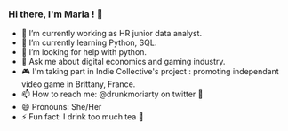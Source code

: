 ### Hi there, I'm Maria ! 👋

- 🔭 I’m currently working as HR junior data analyst.
- 🌱 I’m currently learning Python, SQL. 
- 🤔 I’m looking for help with python.
- 💬 Ask me about digital economics and gaming industry.
- 🎮 I'm taking part in Indie Collective's project : promoting independant video game in Brittany, France.
- 📫 How to reach me: @drunkmoriarty on twitter 🦉
- 😄 Pronouns: She/Her
- ⚡ Fun fact: I drink too much tea 🍵


<!--
**drunkmoriarty/drunkmoriarty** is a ✨ _special_ ✨ repository because its `README.md` (this file) appears on your GitHub profile.
